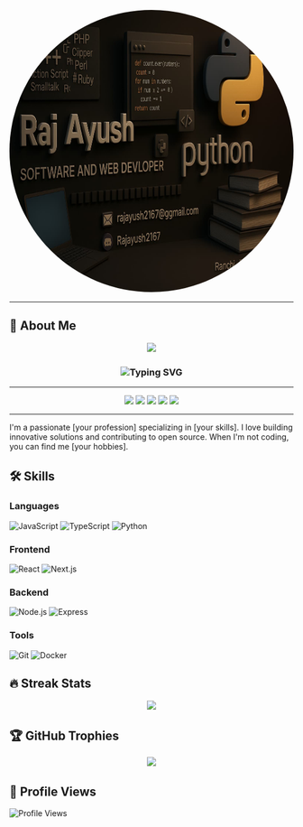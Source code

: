 <!-- PROFILE LOGO -->
<p align="center">
  <img src="https://github.com/Rajayush2167/Rajayush2167/blob/main/IMG-20250514-WA0014.jpg" width="1000" height= "500" style="border-radius: 50%;" />
</p>



---



## 🚀 About Me



<p align="center">
  <img src="https://media.giphy.com/media/f3iwJFOVOwuy7K6FFw/giphy.gif" width="600" />
</p>
<h3 align="center">
  <img src="https://readme-typing-svg.demolab.com?font=Fira+Code&weight=700&size=24&pause=1000&center=true&width=600&lines=Hi+%F0%9F%91%8B%2C+I'm+Raj+Ayush;Energetic+Backend+Developer;Laravel+%7C+Python+%7C+OS%7C+Computer+Networking;Tech+Explorer+%F0%9F%9A%80+%7C+Problem+Solver" alt="Typing SVG" />
</h3>

---

<div align="center">
  <img src="https://img.shields.io/badge/-Python-FFD43B?style=for-the-badge&logo=python&logoColor=blue" />
  <img src="https://img.shields.io/badge/-Laravel-FF2D20?style=for-the-badge&logo=laravel&logoColor=white" />
  <img src="https://img.shields.io/badge/-MySQL-4479A1?style=for-the-badge&logo=mysql&logoColor=white" />
  <img src="https://img.shields.io/badge/-Postman-FF6C37?style=for-the-badge&logo=postman&logoColor=white" />
  <img src="https://img.shields.io/badge/-Networking-005C99?style=for-the-badge&logo=fastapi&logoColor=white" />
</div>

---

I'm a passionate [your profession] specializing in [your skills]. I love building innovative solutions and contributing to open source. When I'm not coding, you can find me [your hobbies].

## 🛠️ Skills

### Languages
![JavaScript](https://img.shields.io/badge/-JavaScript-F7DF1E?style=flat-square&logo=javascript&logoColor=black)
![TypeScript](https://img.shields.io/badge/-TypeScript-3178C6?style=flat-square&logo=typescript&logoColor=white)
![Python](https://img.shields.io/badge/-Python-3776AB?style=flat-square&logo=python&logoColor=white)

### Frontend
![React](https://img.shields.io/badge/-React-61DAFB?style=flat-square&logo=react&logoColor=black)
![Next.js](https://img.shields.io/badge/-Next.js-000000?style=flat-square&logo=next.js&logoColor=white)

### Backend
![Node.js](https://img.shields.io/badge/-Node.js-339933?style=flat-square&logo=node.js&logoColor=white)
![Express](https://img.shields.io/badge/-Express-000000?style=flat-square&logo=express&logoColor=white)

### Tools
![Git](https://img.shields.io/badge/-Git-F05032?style=flat-square&logo=git&logoColor=white)
![Docker](https://img.shields.io/badge/-Docker-2496ED?style=flat-square&logo=docker&logoColor=white)


## 🔥 Streak Stats

<p align="center">
  <img src="https://github-readme-streak-stats.herokuapp.com/?user=Rajayush2167&theme=dark" />
</p>

## 🏆 GitHub Trophies

<p align="center">
  <img src="https://github-profile-trophy.vercel.app/?username=Rajayush2167&theme=onedark&row=1&column=6" />
</p>







## 👀 Profile Views

![Profile Views](https://komarev.com/ghpvc/?username=Rajayush2167&color=00ff88&style=for-the-badge&label=VISITORS)





